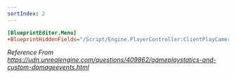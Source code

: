 ```yaml
---
sortIndex: 2
---
```


```ini
[BlueprintEditor.Menu]
+BlueprintHiddenFields="/Script/Engine.PlayerController:ClientPlayCameraShake"
```

*Reference From <https://udn.unrealengine.com/questions/409862/gameplaystatics-and-custom-damageevents.html>*
